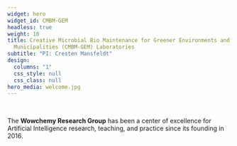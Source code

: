 ```yaml
---
widget: hero
widget_id: CMBM-GEM
headless: true
weight: 10
title: Creative Microbial Bio Maintenance for Greener Environments and
  Municipalities (CMBM-GEM) Laboratories
subtitle: "PI: Cresten Mansfeldt"
design:
  columns: "1"
  css_style: null
  css_class: null
hero_media: welcome.jpg
---
```


<br>

The **Wowchemy Research Group** has been a center of excellence for Artificial Intelligence research, teaching, and practice since its founding in 2016.
